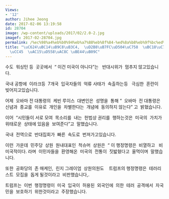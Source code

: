 ```yaml
---
Views:
- '12'
author: Jihee Jeong
date: 2017-02-06 13:19:58
id: 28704
image: /wp-content/uploads/2017/02/2.0-2.jpg
imagef: 2017-02-28704.jpg
permalink: /%ec%98%a4%eb%b0%94%eb%a7%88%eb%8f%84-%ed%8a%b8%eb%9f%bc%ed%94%84%ec%9d%98-%eb%b0%98%ec%9d%b4%eb%af%bc-%ec%a0%95%ec%b1%85-%ea%b0%95%ed%95%98%ea%b2%8c-%eb%b9%84%eb%82%9c/
title: "\uC624\uBC14\uB9C8\uB3C4,  \uD2B8\uB7FC\uD504\uC758  \uBC18\uC774\uBBFC  \uC815\
  \uCC45  \uAC15\uD558\uAC8C \uBE44\uB09C"
---
```


수도  워싱턴 등  곳곳에서  “ 이건 미국이 아니다”는   반대시위가  멈추지 않고있습니다.

국내 공항에  이라크등  7개국  입국자들의  억류 사태가  속출하는등   극심한  혼란이  빚어지고있습니다.

어제  오바마 전 대통령의  케빈 루이스  대변인은  성명을  통해 “  오바마  전 대통령은   신념과  종교를  이유로  개인을  차별한다는  개념에  동의하지 않는다” 고  밝혔습니다.

이어  “시민들이 서로 모여  목소리를  내는  헌법상 권리를  행하는것은  미국의  가치가  위태로운  상태에 있음을  보여준다”고  말했습니다.

국내  전역으로  반대집회가  빠른  속도로  번져가고있습니다.

이런  가운데  민주당  상원  원내대표인  척슈머  상원은  “ 이 행정명령은  비열하고   비 미국적이다. 라며  이민자들을  환영해온  미국의  전통이  짓밟혔다고  울먹이며  말했습니다.

또한  공화당의  존 매케인,  린지 그레이엄  상원의원도    트럼프의 행정명령은  테러리스트  모집을  돕게 될것이라고  비판했습니다,.

트럼프는  이번  행정명령이  미국  입국이  허용된  외국인에  의한  테러  공격에서  자국민을  보호하기  위한것이라고  주장했습니다.

&nbsp;

&nbsp;

&nbsp;

&nbsp;